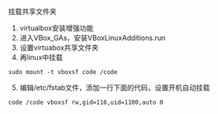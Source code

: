 挂载共享文件夹
1. virtualbox安装增强功能
2. 进入VBox_GAs，安装VBoxLinuxAdditions.run
3. 设置virtuabox共享文件夹
4. 再linux中挂载
```
sudo mount -t vboxsf code /code
```
5. 编辑/etc/fstab文件，添加一行下面的代码，设置开机自动挂载
```
code /code vboxsf rw,gid=110,uid=1100,auto 0
```



